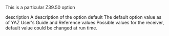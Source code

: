 This is a particular Z39.50 option

description 			<String>		A description of the option
default 				<Object>		The default option value as of YAZ User's Guide and Reference
values 				<Collection>	Possible values for the receiver, default value could be changed at run time.